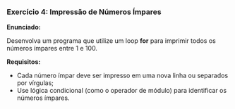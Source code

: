 ### Exercício 4: Impressão de Números Ímpares  

**Enunciado:**  

Desenvolva um programa que utilize um loop **for** para imprimir todos os números ímpares entre 1 e 100.  

**Requisitos:**  

- Cada número ímpar deve ser impresso em uma nova linha ou separados por vírgulas;  
- Use lógica condicional (como o operador de módulo) para identificar os números ímpares.
